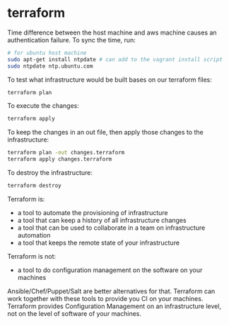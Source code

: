 # terraform

Time difference between the host machine and aws machine causes an authentication failure. To sync the time, run:

```sh
# for ubuntu host machine
sudo apt-get install ntpdate # can add to the vagrant install script
sudo ntpdate ntp.ubuntu.com
```

To test what infrastructure would be built bases on our terraform files:
```sh
terraform plan
```
To execute the changes:
```sh
terraform apply
```
To keep the changes in an out file, then apply those changes to the infrastructure:
```sh
terraform plan -out changes.terraform
terraform apply changes.terraform
```
To destroy the infrastructure:
```sh
terraform destroy
```

Terraform is:
  
  - a tool to automate the provisioning of infrastructure
  - a tool that can keep a history of all infrastructure changes
  - a tool that can be used to collaborate in a team on infrastructure automation
  - a tool that keeps the remote state of your infrastructure

Terraform is not:

  - a tool to do configuration management on the software on your machines

Ansible/Chef/Puppet/Salt are better alternatives for that. Terraform can work together with these tools to provide you CI on your machines. Terraform provides Configuration Management on an infrastructure level, not on the level of software of your machines. 
